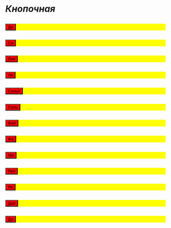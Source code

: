 <html>
<head>
<title>Кнопочная</title>
<style>
div h2 {
background:yellow;
        }
    button {
background:red;
       }
</style>
</head>
<body>
<h1> <var> Кнопочная </var> </h1>
<div>
<h2> <button> До </button></h2> 
<h2> <button> Си </button></h2>
<h2> <button> Ля# </button></h2>
<h2> <button> Ля </button></h2>
<h2> <button> Соль# </button></h2>
<h2> <button> Соль </button></h2>
<h2> <button> Фа# </button></h2>
<h2> <button> Фа </button></h2>
<h2> <button> Ми </button></h2>
<h2> <button> Ре# </button></h2>
<h2> <button> Ре </button></h2>
<h2> <button> До# </button></h2>
<h2> <button> До </button></h2>
</div>
  
  
  
  
   

</body>
</html>
